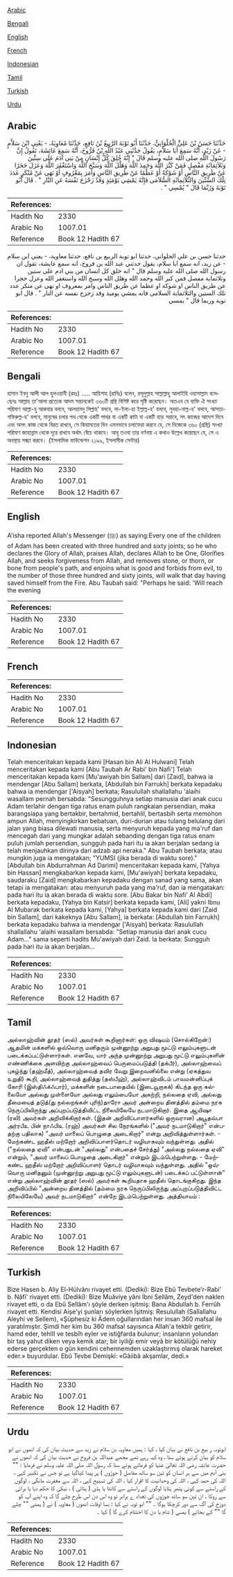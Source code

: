[Arabic](#arabic)

[Bengali](#bengali)

[English](#english)

[French](#french)

[Indonesian](#indonesian)

[Tamil](#tamil)

[Turkish](#turkish)

[Urdu](#urdu)

## Arabic


<div dir="rtl" lang="ar" style={{fontSize:'larger',backgroundColor:'#f8f9fa',padding:20}}>
حَدَّثَنَا حَسَنُ بْنُ عَلِيٍّ الْحُلْوَانِيُّ، حَدَّثَنَا أَبُو تَوْبَةَ الرَّبِيعُ بْنُ نَافِعٍ، حَدَّثَنَا مُعَاوِيَةُ، - يَعْنِي ابْنَ سَلاَّمٍ - عَنْ زَيْدٍ، أَنَّهُ سَمِعَ أَبَا سَلاَّمٍ، يَقُولُ حَدَّثَنِي عَبْدُ اللَّهِ بْنُ فَرُّوخَ، أَنَّهُ سَمِعَ عَائِشَةَ، تَقُولُ إِنَّ رَسُولَ اللَّهِ صلى الله عليه وسلم قَالَ ‏"‏ إِنَّهُ خُلِقَ كُلُّ إِنْسَانٍ مِنْ بَنِي آدَمَ عَلَى سِتِّينَ وَثَلاَثِمَائَةِ مَفْصِلٍ فَمَنْ كَبَّرَ اللَّهَ وَحَمِدَ اللَّهَ وَهَلَّلَ اللَّهَ وَسَبَّحَ اللَّهَ وَاسْتَغْفَرَ اللَّهَ وَعَزَلَ حَجَرًا عَنْ طَرِيقِ النَّاسِ أَوْ شَوْكَةً أَوْ عَظْمًا عَنْ طَرِيقِ النَّاسِ وَأَمَرَ بِمَعْرُوفٍ أَوْ نَهَى عَنْ مُنْكَرٍ عَدَدَ تِلْكَ السِّتِّينَ وَالثَّلاَثِمِائَةِ السُّلاَمَى فَإِنَّهُ يَمْشِي يَوْمَئِذٍ وَقَدْ زَحْزَحَ نَفْسَهُ عَنِ النَّارِ ‏"‏ ‏.‏ قَالَ أَبُو تَوْبَةَ وَرُبَّمَا قَالَ ‏"‏ يُمْسِي ‏"‏ ‏.‏
</div>
<div style={{backgroundColor:'#f8f9fa',padding:20, marginBottom: 10}}><table> <thead> <tr> <th>References:</th> <th></th> </tr> </thead> <tbody><tr><td>Hadith No</td><td>2330</td></tr><tr><td>Arabic No</td><td>1007.01</td></tr><tr><td>Reference</td><td>Book 12 Hadith 67</td></tr></tbody></table></div>


<div dir="rtl" lang="ar" style={{fontSize:'larger',backgroundColor:'#f8f9fa',padding:20}}>
حدثنا حسن بن علي الحلواني، حدثنا ابو توبة الربيع بن نافع، حدثنا معاوية، - يعني ابن سلام - عن زيد، انه سمع ابا سلام، يقول حدثني عبد الله بن فروخ، انه سمع عايشة، تقول ان رسول الله صلى الله عليه وسلم قال " انه خلق كل انسان من بني ادم على ستين وثلاثماية مفصل فمن كبر الله وحمد الله وهلل الله وسبح الله واستغفر الله وعزل حجرا عن طريق الناس او شوكة او عظما عن طريق الناس وامر بمعروف او نهى عن منكر عدد تلك الستين والثلاثماية السلامى فانه يمشي يوميذ وقد زحزح نفسه عن النار " . قال ابو توبة وربما قال " يمسي
</div>
<div style={{backgroundColor:'#f8f9fa',padding:20, marginBottom: 10}}><table> <thead> <tr> <th>References:</th> <th></th> </tr> </thead> <tbody><tr><td>Hadith No</td><td>2330</td></tr><tr><td>Arabic No</td><td>1007.01</td></tr><tr><td>Reference</td><td>Book 12 Hadith 67</td></tr></tbody></table></div>

## Bengali


<div dir="ltr" lang="bn" style={{fontSize:'larger',backgroundColor:'#f8f9fa',padding:20}}>
হাসান ইবনু আলী আল হুলওয়ানী (রহঃ) ..... আয়িশাহ (রাযিঃ) বলেন, রসূলুল্লাহ সাল্লাল্লাহু আলাইহি ওয়াসাল্লাম বলেছেনঃ আল্লাহ তা'আলা প্রত্যেক আদম সন্তানকেই ৩৬০টি গ্রন্থি বিশিষ্ট করে সৃষ্টি করেছেন। অতএব যে ব্যক্তি ঐ সংখ্যা পরিমাণ আল্লা-হু আকবার বলবে, আলহামদু লিল্লাহ' বলবে, লা-ইলা-হা ইল্লাল্ল-হ' বলবে, সুবহা-নাল্ল-হ' বলবে, আসতাগফিরুল্ল-হ' বলবে, মানুষের চলার পথ থেকে একটি পাথর বা একটি কাটা বা একটি হাড় সরাবে, সৎ কাজের আদেশ দিবে এবং অসৎ কাজ থেকে বিরত রাখবে, সে কিয়ামতের দিন এমনভাবে চলাফেরা করবে যে, সে নিজেকে ৩৬০ (গ্রন্থি) সংখ্যা পরিমাণ জাহান্নাম থেকে দূরে রাখবে অর্থাৎ বেঁচে থাকবে। আবূ তওবা তার বর্ণনায় এ কথাও উল্লেখ করেছেন যে, সে এ অবস্থায় সন্ধ্যা করবে। (ইসলামিক ফাউন্ডেশন ২১৯৯, ইসলামীক সেন্টার)
</div>
<div style={{backgroundColor:'#f8f9fa',padding:20, marginBottom: 10}}><table> <thead> <tr> <th>References:</th> <th></th> </tr> </thead> <tbody><tr><td>Hadith No</td><td>2330</td></tr><tr><td>Arabic No</td><td>1007.01</td></tr><tr><td>Reference</td><td>Book 12 Hadith 67</td></tr></tbody></table></div>

## English


<div dir="ltr" lang="en" style={{fontSize:'larger',backgroundColor:'#f8f9fa',padding:20}}>
A'isha reported Allah's Messenger (ﷺ) as saying:Every one of the children of Adam has been created with three hundred and sixty joints; so he who declares the Glory of Allah, praises Allah, declares Allah to be One, Glorifies Allah, and seeks forgiveness from Allah, and removes stone, or thorn, or bone from people's path, and enjoins what is good and forbids from evil, to the number of those three hundred and sixty joints, will walk that day having saved himself from the Fire. Abu Taubah said: "Perhaps he said: 'Will reach the evening
</div>
<div style={{backgroundColor:'#f8f9fa',padding:20, marginBottom: 10}}><table> <thead> <tr> <th>References:</th> <th></th> </tr> </thead> <tbody><tr><td>Hadith No</td><td>2330</td></tr><tr><td>Arabic No</td><td>1007.01</td></tr><tr><td>Reference</td><td>Book 12 Hadith 67</td></tr></tbody></table></div>

## French


<div dir="ltr" lang="fr" style={{fontSize:'larger',backgroundColor:'#f8f9fa',padding:20}}>

</div>
<div style={{backgroundColor:'#f8f9fa',padding:20, marginBottom: 10}}><table> <thead> <tr> <th>References:</th> <th></th> </tr> </thead> <tbody><tr><td>Hadith No</td><td>2330</td></tr><tr><td>Arabic No</td><td>1007.01</td></tr><tr><td>Reference</td><td>Book 12 Hadith 67</td></tr></tbody></table></div>

## Indonesian


<div dir="ltr" lang="id" style={{fontSize:'larger',backgroundColor:'#f8f9fa',padding:20}}>
Telah menceritakan kepada kami [Hasan bin Ali Al Hulwani] Telah menceritakan kepada kami [Abu Taubah Ar Rabi' bin Nafi'] Telah menceritakan kepada kami [Mu'awiyah bin Sallam] dari [Zaid], bahwa ia mendengar [Abu Sallam] berkata, [Abdullah bin Farrukh] berkata kepadaku bahwa ia mendengar ['Aisyah] berkata; Rasulullah shallallahu 'alaihi wasallam pernah bersabda: "Sesungguhnya setiap manusia dari anak cucu Adam terlahir dengan tiga ratus enam puluh rangkaian persendian, maka barangsiapa yang bertakbir, bertahmid, bertahlil, bertasbih serta memohon ampun Allah, menyingkirkan bebatuan, duri-durian atau tulang belulang dari jalan yang biasa dilewati manusia, serta menyuruh kepada yang ma'ruf dan mencegah dari yang mungkar adalah sebanding dengan tiga ratus enam puluh jumlah persendian, sungguh pada hari itu ia akan berjalan sedang ia telah menjauhkan dirinya dari adzab api neraka." Abu Taubah berkata; atau mungkin juga ia mengatakan; "YUMSI (jika berada di waktu sore)." [Abdullah bin Abdurrahman Ad Darimi] menceritakan kepada kami, [Yahya bin Hassan] mengkabarkan kepada kami, [Mu'awiyah] berkata kepadaku, saudaraku [Zaid] mengkabarkan kepadaku dengan sanad yang sama, akan tetapi ia mengatakan: atau menyuruh pada yang ma'ruf, dan ia mengatakan: pada hari itu ia akan berada di waktu sore. [Abu Bakar bin Nafi' Al Abdi] berkata kepadaku, [Yahya bin Katsir] berkata kepada kami, [Ali] yakni Ibnu Al Mubarak berkata kepada kami, [Yahya] berkata kepada kami dari [Zaid bin Sallam], dari kakeknya [Abu Sallam], ia berkata: [Abdullah bin Farrukh] berkata kepadaku bahwa ia mendengar ['Aisyah] berkata: Rasulullah shallallahu 'alaihi wasallam bersabda: "Setiap manusia dari anak cucu Adam…" sama seperti hadits Mu'awiyah dari Zaid. Ia berkata: Sungguh pada hari itu ia akan berjalan…
</div>
<div style={{backgroundColor:'#f8f9fa',padding:20, marginBottom: 10}}><table> <thead> <tr> <th>References:</th> <th></th> </tr> </thead> <tbody><tr><td>Hadith No</td><td>2330</td></tr><tr><td>Arabic No</td><td>1007.01</td></tr><tr><td>Reference</td><td>Book 12 Hadith 67</td></tr></tbody></table></div>

## Tamil


<div dir="ltr" lang="ta" style={{fontSize:'larger',backgroundColor:'#f8f9fa',padding:20}}>
அல்லாஹ்வின் தூதர் (ஸல்) அவர்கள் கூறினார்கள்: ஒரு விஷயம் (சொல்கிறேன்:) ஆதமின் மக்களில் ஒவ்வொரு மனிதரும் முன்னூற்று அறுபது மூட்டு எலும்புகளுடன் படைக்கப்பட்டுள்ளார்கள். எனவே, யார் அந்த முன்னூற்று அறுபது மூட்டு எலும்புகளின் எண்ணிக்கை அளவிற்கு அல்லாஹ்வைப் பெருமைப்படுத்தி (தக்பீர்), அல்லாஹ்வைப் புகழ்ந்து (தஹ்மீத்), அல்லாஹ்வைத் தவிர வேறு இறைவனில்லை என்று (ஏகத்துவ உறுதி) கூறி, அல்லாஹ்வைத் துதித்து (தஸ்பீஹ்), அல்லாஹ்விடம் பாவமன்னிப்புக் கோரி (இஸ்திஃக்ஃபார்), மக்களின் நடைபாதையில் (இடையூறாகக்) கிடந்த ஒரு கல்லையோ அல்லது முள்ளையோ அல்லது எலும்பையோ அகற்றி, நல்லதை ஏவி, அல்லது தீமையைத் தடுத்(து நல்லறங்கள் புரிந்)தாரோ அவர் அன்றைய தினத்தில் தம்மை நரக நெருப்பிலிருந்து அப்புறப்படுத்திவிட்ட நிலையிலேயே நடமாடுகிறார். இதை ஆயிஷா (ரலி) அவர்கள் அறிவிக்கிறார்கள். (இதன் அறிவிப்பாளர்களில் ஒருவரான) அபூதவ்பா அர்ரபீஉ பின் நாஃபிஉ (ரஹ்) அவர்கள் சில நேரங்களில் ("அவர் நடமாடுகிறார்" என்பதற்கு பதிலாக) "அவர் மாலைப் பொழுதை அடைகிறார்" என்று அறிவித்துள்ளார்கள். - மேற்கண்ட ஹதீஸ் மற்றோர் அறிவிப்பாளர்தொடர் வழியாகவும் வந்துள்ளது. அதில் ("நல்லதை ஏவி" என்பதுடன் "அல்லது" என்பதைச் சேர்த்து) "அல்லது நல்லதை ஏவி" என்றும், "அவர் மாலைப் பொழுதை அடைகிறார்" என்றும் இடம்பெற்றுள்ளது. - மேற்கண்ட ஹதீஸ் மற்றோர் அறிவிப்பாளர் தொடர் வழியாகவும் வந்துள்ளது. அதில் "ஒவ்வொரு மனிதனும் (முன்னூற்று அறுபது மூட்டு எலும்புகளுடன்) படைக்கப் பட்டுள்ளான்" என்று அல்லாஹ்வின் தூதர் (ஸல்) அவர்கள் கூறியதாக ஹதீஸ் தொடங்குகிறது. இந்த அறிவிப்பில் "அன்றைய தினத்தில் (தம்மை நரக நெருப்பிலிருந்து அப்புறப்படுத்திவிட்ட நிலையிலேயே) அவர் நடமாடுகிறார்" என்றே இடம்பெற்றுள்ளது. அத்தியாயம் :
</div>
<div style={{backgroundColor:'#f8f9fa',padding:20, marginBottom: 10}}><table> <thead> <tr> <th>References:</th> <th></th> </tr> </thead> <tbody><tr><td>Hadith No</td><td>2330</td></tr><tr><td>Arabic No</td><td>1007.01</td></tr><tr><td>Reference</td><td>Book 12 Hadith 67</td></tr></tbody></table></div>

## Turkish


<div dir="ltr" lang="tr" style={{fontSize:'larger',backgroundColor:'#f8f9fa',padding:20}}>
Bize Hasen b. Aliy El-Hülvânı rivayet etti. (Dediki): Bize Ebû Tevbete'r-Rabi' b. Nâfi' rivayet etti. (Dediki): Bize Muâviye yâni İbni Sellâm, Zeyd'den naklen rivayet etti, o da Ebû Sellâm'ı şöyle derken işitmiş: Bana Abdullah b. Ferrûh rivayet etti. Kendisi Aişe'yi şunları söylerken İşitmiş: Resulullah (Salîallahu Aleyhi ve Sellem), «Şüphesiz ki Âdem oğullarından her insan 360 mafsal ile yaratılmıştır. Şimdi her kim bu 360 mafsal sayısınca Allah'a tekbîr getirir, hamd eder, tehIII ve tesbîh eyler ve istiğfarda bulunur; insanların yolundan bir taş yahut diken veya kemik atar; bir iyiliği emir veyâ bir kötülüğü nehiy ederse gerçekten o gün kendini cehennemden uzaklaştırmış olarak hareket eder.» buyurdular. Ebû Tevbe Demişki: «Gâiibâ akşamlar, dedi.»
</div>
<div style={{backgroundColor:'#f8f9fa',padding:20, marginBottom: 10}}><table> <thead> <tr> <th>References:</th> <th></th> </tr> </thead> <tbody><tr><td>Hadith No</td><td>2330</td></tr><tr><td>Arabic No</td><td>1007.01</td></tr><tr><td>Reference</td><td>Book 12 Hadith 67</td></tr></tbody></table></div>

## Urdu


<div dir="rtl" lang="ur" style={{fontSize:'larger',backgroundColor:'#f8f9fa',padding:20}}>
ابوتوبہ ر بیع بن نافع نے بیان کیا ، کہا : ہمیں معاویہ بن سلام نے زید سے حدیث بیان کی کہ انھوں نے ابو سلام کو بیان کرتے ہوئے سنا ، وہ کہہ رہے تھے مجھے عبداللہ بن فروخ نے حدیث بیان کی کہ انھوں نے حضرت عائشہ رضی اللہ تعالیٰ عنہا کو فرماتے ہوئے سنا کہ رسول اللہ صلی اللہ علیہ وسلم نے فرمایا : "" بنی آدم میں سے ہر انسان کو تین سو ساٹھ مفاصل ( جوڑوں ) پر پیدا کیاگیا ہے تو جس نے تکبیر کہی ، اللہ کی حمد کہی ، اللہ کی وحدانیت کا اقرار کیا ، اللہ کی تسبیح کہی ، اللہ سے مغفرت مانگی ، لوگوں کے راستے سے کوئی پتھر ہٹایا لوگوں کے راستے سے کانٹا یا ہڈی ( ہٹائی ) ، نیکی کا حکم دیا یا برائی سے روکا ، ان تین سو ساٹھ جوڑوں کی تعداد ے برابر تو وہ اس دن اس طرح چلے گا کہ وہ اپنے آپ کو دوزخ کی آگ سے دور کرچکا ہوگا ۔ "" ابو توبہ نے کہا : بسا اوقات انھوں ( معاویہ ) نے ( يمشي "" چلے گا "" کے بجائے ) يمسي ( شام یا دن کا اختتام کرے گا ) کہا ۔
</div>
<div style={{backgroundColor:'#f8f9fa',padding:20, marginBottom: 10}}><table> <thead> <tr> <th>References:</th> <th></th> </tr> </thead> <tbody><tr><td>Hadith No</td><td>2330</td></tr><tr><td>Arabic No</td><td>1007.01</td></tr><tr><td>Reference</td><td>Book 12 Hadith 67</td></tr></tbody></table></div>